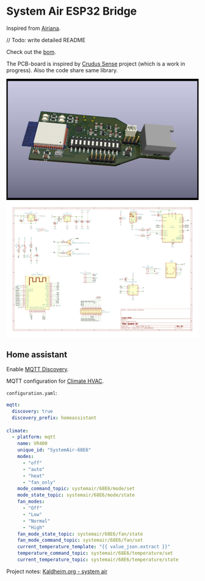 # System Air ESP32 Bridge

Inspired from [Airiana](https://github.com/BeamCtrl/Airiana).

// Todo: write detailed README

Check out the [bom](https://htmlpreview.github.io/?https://raw.githubusercontent.com/danielkaldheim/systemair-esp32-bridge/master/ibom.html).

The PCB-board is inspired by [Crudus Sense](https://kaldheim.org/projects/crudus-sense) project (which is a work in progress). Also the code share same library.

![System Air ESP32 Bridge PCB](./docs/images/System%20Air.png)
![Schematics](./docs/images/Schematic.png)

## Home assistant

Enable [MQTT Discovery](https://www.home-assistant.io/docs/mqtt/discovery/).

MQTT configuration for [Climate HVAC](https://www.home-assistant.io/integrations/climate.mqtt/).

`configuration.yaml`:

```yaml
mqtt:
  discovery: true
  discovery_prefix: homeassistant

climate:
  - platform: mqtt
    name: VR400
    unique_id: "SystemAir-68E6"
    modes:
      - "off"
      - "auto"
      - "heat"
      - "fan_only"
    mode_command_topic: systemair/68E6/mode/set
    mode_state_topic: systemair/68E6/mode/state
    fan_modes:
      - "Off"
      - "Low"
      - "Normal"
      - "High"
    fan_mode_state_topic: systemair/68E6/fan/state
    fan_mode_command_topic: systemair/68E6/fan/set
    current_temperature_template: "{{ value_json.extract }}"
    temperature_command_topic: systemair/68E6/temperature/set
    current_temperature_topic: systemair/68E6/temperature/state
```

Project notes: [Kaldheim.org - system air](https://kaldheim.org/projects/systemair)
